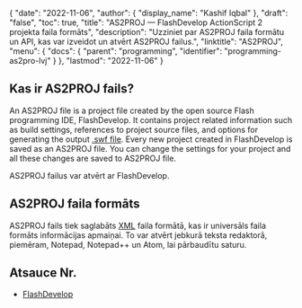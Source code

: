 {
  "date": "2022-11-06",
  "author": {
    "display_name": "Kashif Iqbal"
},
  "draft": "false",
  "toc": true,
  "title": "AS2PROJ — FlashDevelop ActionScript 2 projekta faila formāts",
  "description": "Uzziniet par AS2PROJ faila formātu un API, kas var izveidot un atvērt AS2PROJ failus.",
  "linktitle": "AS2PROJ",
  "menu": {
    "docs": {
      "parent": "programming",
      "identifier": "programming-as2pro-lvj"
}
},
  "lastmod": "2022-11-06"
}

## Kas ir AS2PROJ fails?

An AS2PROJ file is a project file created by the open source Flash programming IDE, FlashDevelop. It contains project related information such as build settings, references to project source files, and options for generating the output [.swf file](/page-description-language/swf/). Every new project created in FlashDevelop is saved as an AS2PROJ file. You can change the settings for your project and all these changes are saved to AS2PROJ file.

AS2PROJ failus var atvērt ar FlashDevelop.

## AS2PROJ faila formāts

AS2PROJ fails tiek saglabāts [XML](/web/xml/) faila formātā, kas ir universāls faila formāts informācijas apmaiņai. To var atvērt jebkurā teksta redaktorā, piemēram, Notepad, Notepad++ un Atom, lai pārbaudītu saturu.

## Atsauce Nr.

* [FlashDevelop](https://www.flashdevelop.org/)


